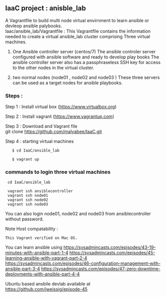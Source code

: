 ## IaaC project : anisble_lab  
 A Vagrantfile to build multi node virtual envirnment to learn ansible or devleop ansible palybooks.  
 Iaac/ansible_lab/Vagrantfile  : This Vagrantfile contains the information needed to create a virtual ansible_lab cluster comprising Three virtual machines.
 

1. One Ansible controller  server (centos/7)
    The ansible controler server configured with ansible software and ready to develop play books
    The ansible controller server also has a passphraseless SSH key for access to the other nodes in the virtual cluster.

2. two normal nodes (node01 , node02 and node03 )
     These three servers can be used as a target nodes for ansible playbooks. 


### Steps :  
  Step 1 :  Install virtual box (https://www.virtualbox.org)

  Step 2 :  Install vagrant  (https://www.vagrantup.com)

  Step 3 :  Download and  Vagrant file  
       git clone https://github.com/malyabee/IaaC.git  

  Step 4  : starting virtual machines 

       $ cd IaaC/ansible_lab
 
       $ vagrant up

### commands to login three virtual machines
     cd IaaC/ansible_lab 

     vagrant ssh ansiblecontroller
     vagrant ssh node01
     vagrant ssh node02
     vagrant ssh node03
   You can also login node01, node02 and node03 from ansiblecontroller without password.

Note 
 Host compatability :

    This Vagrant verified on Mac OS.


You can learn ansible using
https://sysadmincasts.com/episodes/43-19-minutes-with-ansible-part-1-4
https://sysadmincasts.com/episodes/45-learning-ansible-with-vagrant-part-2-4
https://sysadmincasts.com/episodes/46-configuration-management-with-ansible-part-3-4
https://sysadmincasts.com/episodes/47-zero-downtime-deployments-with-ansible-part-4-4


Ubuntu based ansbile devlab available at  
https://github.com/jweissig/episode-45 
